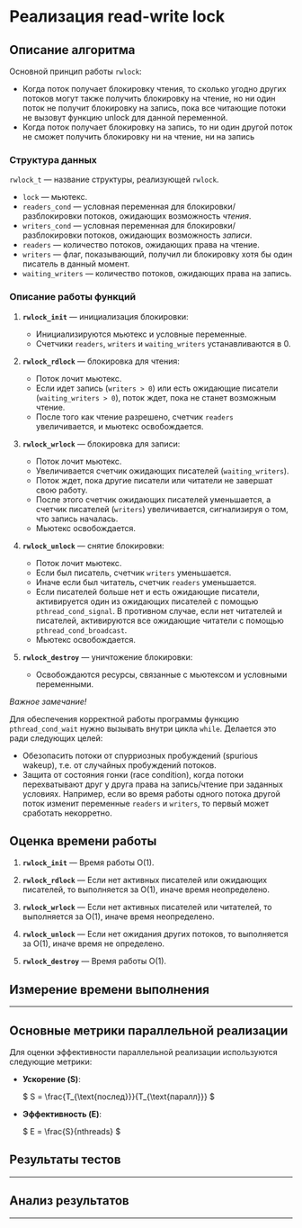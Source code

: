 # Реализация read-write lock

## Описание алгоритма

Основной принцип работы `rwlock`:
- Когда поток получает блокировку чтения, то сколько угодно других
потоков могут также получить блокировку на чтение, но ни один поток
не получит блокировку на запись, пока все читающие потоки не вызовут
функцию unlock для данной переменной.
- Когда поток получает блокировку на запись, то ни один другой поток
не сможет получить блокировку ни на чтение, ни на запись

### Структура данных

`rwlock_t` — название структуры, реализующей `rwlock`.
- `lock` — мьютекс.
- `readers_cond` — условная переменная для блокировки/разблокировки потоков, ожидающих возможность _чтения_.
- `writers_cond` — условная переменная для блокировки/разблокировки потоков, ожидающих возможность _записи_.
- `readers` — количество потоков, ожидающих права на чтение.
- `writers` — флаг, показывающий, получил ли блокировку хотя бы один писатель в данный момент.
- `waiting_writers` — количество потоков, ожидающих права на запись.

### Описание работы функций

1. **`rwlock_init`** — инициализация блокировки:
    - Инициализируются мьютекс и условные переменные.
    - Счетчики `readers`, `writers` и `waiting_writers` устанавливаются в 0.

2. **`rwlock_rdlock`** — блокировка для чтения:
    - Поток лочит мьютекс.
    - Если идет запись (`writers > 0`) или есть ожидающие писатели (`waiting_writers > 0`), поток ждет, пока не станет возможным чтение.
    - После того как чтение разрешено, счетчик `readers` увеличивается, и мьютекс освобождается.

3. **`rwlock_wrlock`** — блокировка для записи:
    - Поток лочит мьютекс.
    - Увеличивается счетчик ожидающих писателей (`waiting_writers`).
    - Поток ждет, пока другие писатели или читатели не завершат свою работу.
    - После этого счетчик ожидающих писателей уменьшается, а счетчик писателей (`writers`) увеличивается, сигнализируя о том, что запись началась.
    - Мьютекс освобождается.

4. **`rwlock_unlock`** — снятие блокировки:
    - Поток лочит мьютекс.
    - Если был писатель, счетчик `writers` уменьшается.
    - Иначе если был читатель, счетчик `readers` уменьшается.
    - Если писателей больше нет и есть ожидающие писатели, активируется один из ожидающих писателей с помощью `pthread_cond_signal`. В противном случае, если нет читателей и писателей, активируются все ожидающие читатели с помощью `pthread_cond_broadcast`.
    - Мьютекс освобождается.

5. **`rwlock_destroy`** — уничтожение блокировки:
    - Освобождаются ресурсы, связанные с мьютексом и условными переменными.
  
_Важное замечание!_

Для обеспечения корректной работы программы функцию `pthread_cond_wait` нужно вызывать внутри цикла `while`. Делается это ради следующих целей:
- Обезопасить потоки от спурриозных пробуждений (spurious wakeup), т.е. от случайных пробуждений потоков.
- Защита от состояния гонки (race condition), когда потоки перехватывают друг у друга права на запись/чтение при заданных условиях. Например, если во время работы одного потока другой поток изменит переменные `readers` и `writers`, то первый может сработать некорретно.

## Оценка времени работы

1. **`rwlock_init`** — Время работы O(1).

2. **`rwlock_rdlock`** — Если нет активных писателей или ожидающих писателей, то выполняется за O(1), иначе время неопределено.

3. **`rwlock_wrlock`** — Если нет активных писателей или читателей, то выполняется за O(1), иначе время неопределено.

4. **`rwlock_unlock`** — Если нет ожидания других потоков, то выполняется за O(1), иначе время не определено.

5. **`rwlock_destroy`** — Время работы O(1).

## Измерение времени выполнения

---

## Основные метрики параллельной реализации

Для оценки эффективности параллельной реализации используются следующие метрики:

- **Ускорение (S)**:

  $`
  S = \frac{T_{\text{послед}}}{T_{\text{паралл}}}
  `$

- **Эффективность (E)**:

  $`
  E = \frac{S}{nthreads}
  `$

## Результаты тестов

---

## Анализ результатов

---
